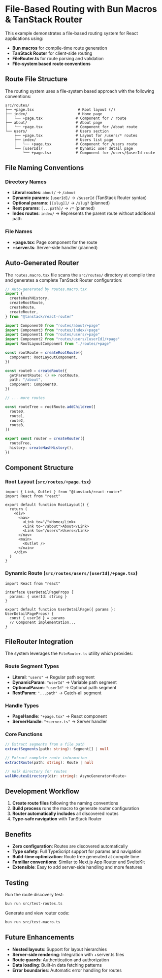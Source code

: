 # File-Based Routing with Bun Macros & TanStack Router

This example demonstrates a file-based routing system for React applications using:

- **Bun macros** for compile-time route generation
- **TanStack Router** for client-side routing
- **FileRouter.ts** for route parsing and validation
- **File-system based route conventions**

## Route File Structure

The routing system uses a file-system based approach with the following conventions:

```
src/routes/
├── +page.tsx                    # Root layout (/)
├── index/                       # Home page
│   └── +page.tsx               # Component for / route
├── about/                      # About page
│   └── +page.tsx               # Component for /about route
└── users/                      # Users section
    ├── +page.tsx               # Layout for /users/* routes
    ├── index/                  # Users list page
    │   └── +page.tsx           # Component for /users route
    └── [userId]/               # Dynamic user detail page
        └── +page.tsx           # Component for /users/$userId route
```

## File Naming Conventions

### Directory Names

- **Literal routes**: `about/` → `/about`
- **Dynamic params**: `[userId]/` → `/$userId` (TanStack Router syntax)
- **Optional params**: `[[slug]]/` → `/slug?` (planned)
- **Rest params**: `[...path]/` → `/*` (planned)
- **Index routes**: `index/` → Represents the parent route without additional path

### File Names

- **+page.tsx**: Page component for the route
- **+server.ts**: Server-side handler (planned)

## Auto-Generated Router

The `routes.macro.tsx` file scans the `src/routes/` directory at compile time and generates a complete TanStack Router configuration:

```typescript
// Auto-generated by routes.macro.tsx
import {
  createHashHistory,
  createRootRoute,
  createRoute,
  createRouter,
} from "@tanstack/react-router"

import Component0 from "routes/about/+page"
import Component3 from "routes/index/+page"
import Component1 from "routes/users/+page"
import Component2 from "routes/users/[userId]/+page"
import RootLayoutComponent from "./routes/+page"

const rootRoute = createRootRoute({
  component: RootLayoutComponent,
})

const route0 = createRoute({
  getParentRoute: () => rootRoute,
  path: "/about",
  component: Component0,
})

// ... more routes

const routeTree = rootRoute.addChildren([
  route0,
  route1,
  route2,
  route3,
])

export const router = createRouter({
  routeTree,
  history: createHashHistory(),
})
```

## Component Structure

### Root Layout (`src/routes/+page.tsx`)

```tsx
import { Link, Outlet } from "@tanstack/react-router"
import React from "react"

export default function RootLayout() {
  return (
    <div>
      <nav>
        <Link to="/">Home</Link>
        <Link to="/about">About</Link>
        <Link to="/users">Users</Link>
      </nav>
      <main>
        <Outlet />
      </main>
    </div>
  )
}
```

### Dynamic Route (`src/routes/users/[userId]/+page.tsx`)

```tsx
import React from "react"

interface UserDetailPageProps {
  params: { userId: string }
}

export default function UserDetailPage({ params }: UserDetailPageProps) {
  const { userId } = params
  // Component implementation...
}
```

## FileRouter Integration

The system leverages the `FileRouter.ts` utility which provides:

### Route Segment Types

- **Literal**: `"users"` → Regular path segment
- **DynamicParam**: `"userId"` → Variable path segment
- **OptionalParam**: `"userId"` → Optional path segment
- **RestParam**: `"...path"` → Catch-all segment

### Handle Types

- **PageHandle**: `"+page.tsx"` → React component
- **ServerHandle**: `"+server.ts"` → Server handler

### Core Functions

```typescript
// Extract segments from a file path
extractSegments(path: string): Segment[] | null

// Extract complete route information
extractRoute(path: string): Route | null

// Walk directory for routes
walkRoutesDirectory(dir: string): AsyncGenerator<Route>
```

## Development Workflow

1. **Create route files** following the naming conventions
2. **Build process** runs the macro to generate router configuration
3. **Router automatically includes** all discovered routes
4. **Type-safe navigation** with TanStack Router

## Benefits

- **Zero configuration**: Routes are discovered automatically
- **Type safety**: Full TypeScript support for params and navigation
- **Build-time optimization**: Route tree generated at compile time
- **Familiar conventions**: Similar to Next.js App Router and SvelteKit
- **Extensible**: Easy to add server-side handling and more features

## Testing

Run the route discovery test:

```bash
bun run src/test-routes.ts
```

Generate and view router code:

```bash
bun run src/test-macro.ts
```

## Future Enhancements

- **Nested layouts**: Support for layout hierarchies
- **Server-side rendering**: Integration with +server.ts files
- **Route guards**: Authentication and authorization
- **Data loading**: Built-in data fetching patterns
- **Error boundaries**: Automatic error handling for routes
